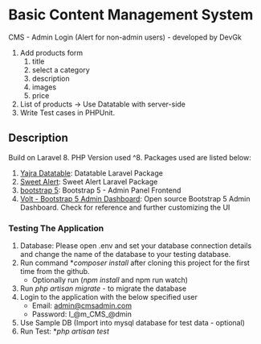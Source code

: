 # Basic Content Management System

CMS - Admin Login (Alert for non-admin users) - developed by DevGk
1. Add products form
   1. title
   2. select a category
   3. description
   4. images
   5. price
2. List of products -> Use Datatable with server-side
3. Write Test cases in PHPUnit.

## Description
Build on Laravel 8. PHP Version used ^8. Packages used are listed below:
1. [Yajra Datatable](https://github.com/yajra/laravel-datatables): Datatable Laravel Package
2. [Sweet Alert](https://github.com/realrashid/sweet-alert): Sweet Alert Laravel Package
3. [bootstrap 5](https://getbootstrap.com/docs/5.0/getting-started/introduction/): Bootstrap 5 - Admin Panel Frontend
4. [Volt - Bootstrap 5 Admin Dashboard](https://startbootstrap.com/theme/sb-admin-2): Open source Bootstrap 5 Admin Dashboard. Check for reference and further customizing the UI

### Testing The Application
1. Database: Please open .env and set your database connection details and change the name of the database to your testing database.
2. Run command **composer install* after cloning this project for the first time from the github.
   - Optionally run (*npm install* and npm run watch)
3. Run *php artisan migrate* - to migrate the database
4. Login to the application with the below specified user
   - Email: admin@cmsadmin.com
   - Password: I_@m_CMS_@dmin
5. Use Sample DB (Import into mysql database for test data - optional)
6. Run Test: **php artisan test*